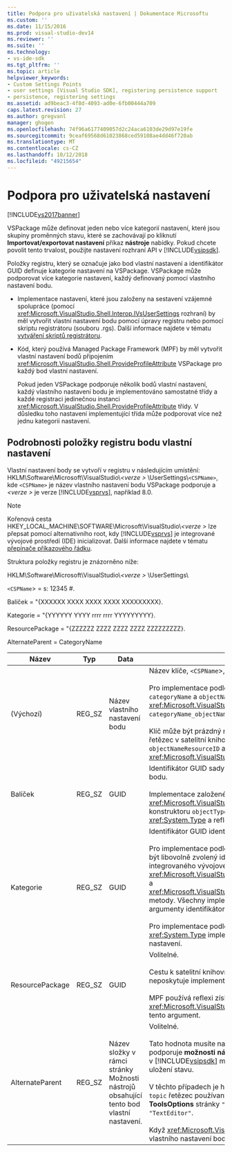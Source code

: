 ```yaml
---
title: Podpora pro uživatelská nastavení | Dokumentace Microsoftu
ms.custom: ''
ms.date: 11/15/2016
ms.prod: visual-studio-dev14
ms.reviewer: ''
ms.suite: ''
ms.technology:
- vs-ide-sdk
ms.tgt_pltfrm: ''
ms.topic: article
helpviewer_keywords:
- Custom Settings Points
- user settings [Visual Studio SDK], registering persistence support
- persistence, registering settings
ms.assetid: ad9beac3-4f8d-4093-ad0e-6fb00444a709
caps.latest.revision: 27
ms.author: gregvanl
manager: ghogen
ms.openlocfilehash: 74f96a6177409057d2c24aca6103de29d97e19fe
ms.sourcegitcommit: 9ceaf69568d61023868ced59108ae4dd46f720ab
ms.translationtype: MT
ms.contentlocale: cs-CZ
ms.lasthandoff: 10/12/2018
ms.locfileid: "49215654"
---
```

# <a name="support-for-user-settings"></a>Podpora pro uživatelská nastavení
[!INCLUDE[vs2017banner](../../includes/vs2017banner.md)]

VSPackage může definovat jeden nebo více kategorií nastavení, které jsou skupiny proměnných stavu, které se zachovávají po kliknutí **Importovat/exportovat nastavení** příkaz **nástroje** nabídky. Pokud chcete povolit tento trvalost, použijte nastavení rozhraní API v [!INCLUDE[vsipsdk](../../includes/vsipsdk-md.md)].  
  
 Položky registru, který se označuje jako bod vlastní nastavení a identifikátor GUID definuje kategorie nastavení na VSPackage. VSPackage může podporovat více kategorie nastavení, každý definovaný pomocí vlastního nastavení bodu.  
  
-   Implementace nastavení, které jsou založeny na sestavení vzájemné spolupráce (pomocí <xref:Microsoft.VisualStudio.Shell.Interop.IVsUserSettings> rozhraní) by měl vytvořit vlastní nastavení bodu pomocí úpravy registru nebo pomocí skriptu registrátoru (souboru .rgs). Další informace najdete v tématu [vytváření skriptů registrátoru](http://msdn.microsoft.com/library/cbd5024b-8061-4a71-be65-7fee90374a35).  
  
-   Kód, který používá Managed Package Framework (MPF) by měl vytvořit vlastní nastavení bodů připojením <xref:Microsoft.VisualStudio.Shell.ProvideProfileAttribute> VSPackage pro každý bod vlastní nastavení.  
  
     Pokud jeden VSPackage podporuje několik bodů vlastní nastavení, každý vlastního nastavení bodu je implementováno samostatné třídy a každé registraci jedinečnou instanci <xref:Microsoft.VisualStudio.Shell.ProvideProfileAttribute> třídy. V důsledku toho nastavení implementující třída může podporovat více než jednu kategorii nastavení.  
  
## <a name="custom-settings-point-registry-entry-details"></a>Podrobnosti položky registru bodu vlastní nastavení  
 Vlastní nastavení body se vytvoří v registru v následujícím umístění: HKLM\Software\Microsoft\VisualStudio\\*\<verze >* \UserSettings\\`<CSPName>`, kde `<CSPName>` je název vlastního nastavení bodu VSPackage podporuje a  *\<verze >* je verze [!INCLUDE[vsprvs](../../includes/vsprvs-md.md)], například 8.0.  
  
> [!NOTE]
>  Kořenová cesta HKEY_LOCAL_MACHINE\SOFTWARE\Microsoft\VisualStudio\\*\<verze >* lze přepsat pomocí alternativního root, kdy [!INCLUDE[vsprvs](../../includes/vsprvs-md.md)] je integrované vývojové prostředí (IDE) inicializovat. Další informace najdete v tématu [přepínače příkazového řádku](../../extensibility/command-line-switches-visual-studio-sdk.md).  
  
 Struktura položky registru je znázorněno níže:  
  
 HKLM\Software\Microsoft\VisualStudio\\*\<verze >* \UserSettings\  
  
 `<CSPName`> = s: 12345 #.  
  
 Balíček = "{XXXXXX XXXX XXXX XXXX XXXXXXXXX}.  
  
 Kategorie = "{YYYYYY YYYY rrrr rrrr YYYYYYYYY}.  
  
 ResourcePackage = "{ZZZZZZ ZZZZ ZZZZ ZZZZ ZZZZZZZZZ}.  
  
 AlternateParent = CategoryName  
  
|Název|Typ|Data|Popis|  
|----------|----------|----------|-----------------|  
|(Výchozí)|REG_SZ|Název vlastního nastavení bodu|Název klíče, `<CSPName`>, je nelokalizovaný název vlastního nastavení bodu.<br /><br /> Pro implementace podle MPF, je tím, že zkombinujete získat název klíče `categoryName` a `objectName` argumenty <xref:Microsoft.VisualStudio.Shell.ProvideProfileAttribute> konstruktor do `categoryName_objectName`.<br /><br /> Klíč může být prázdný nebo měl obsahovat ID odkazu na lokalizovaný řetězec v satelitní knihovně DLL. Tato hodnota pochází z `objectNameResourceID` argument <xref:Microsoft.VisualStudio.Shell.ProvideProfileAttribute> konstruktoru.|  
|Balíček|REG_SZ|GUID|Identifikátor GUID sady VSPackage, která implementuje vlastního nastavení bodu.<br /><br /> Implementace založené na používání MPF <xref:Microsoft.VisualStudio.Shell.ProvideProfileAttribute> třídy, použijte konstruktoru `objectType` argument, který obsahuje sady VSPackage <xref:System.Type> a reflexe získat tuto hodnotu.|  
|Kategorie|REG_SZ|GUID|Identifikátor GUID identifikující kategorie nastavení.<br /><br /> Pro implementace podle sestavení vzájemné spolupráce, tato hodnota může být libovolně zvolený identifikátor GUID, který [!INCLUDE[vsprvs](../../includes/vsprvs-md.md)] integrovaného vývojového prostředí se předá <xref:Microsoft.VisualStudio.Shell.Interop.IVsUserSettings.ExportSettings%2A> a <xref:Microsoft.VisualStudio.Shell.Interop.IVsUserSettings.ImportSettings%2A> metody. Všechny implementace z těchto dvou metod by měl ověřit své argumenty identifikátor GUID.<br /><br /> Pro implementace podle MPF, je tento identifikátor GUID získané <xref:System.Type> implementace třídy [!INCLUDE[vsprvs](../../includes/vsprvs-md.md)] mechanismus nastavení.|  
|ResourcePackage|REG_SZ|GUID|Volitelné.<br /><br /> Cestu k satelitní knihovny DLL obsahující lokalizované řetězce, pokud je neposkytuje implementaci VSPackage.<br /><br /> MPF používá reflexi získat správný zdroj balíčku VSPackage, takže <xref:Microsoft.VisualStudio.Shell.ProvideProfileAttribute> třída nemá nastaven tento argument.|  
|AlternateParent|REG_SZ|Název složky v rámci stránky Možnosti nástrojů obsahující tento bod vlastní nastavení.|Volitelné.<br /><br /> Tato hodnota musíte nastavit pouze v případě, že nastavení implementace podporuje **možnosti nástrojů** stránky, které používají mechanismus trvalosti v [!INCLUDE[vsipsdk](../../includes/vsipsdk-md.md)] místo mechanismus v modelu automatizace pro uložení stavu.<br /><br /> V těchto případech je hodnota v klíči AlternateParent `topic` část `topic.sub-topic` řetězec používaný k identifikaci konkrétní **ToolsOptions** stránky. Třeba **ToolsOptions** stránky `"TextEditor.Basic"` bude hodnota AlternateParent `"TextEditor"`.<br /><br /> Když <xref:Microsoft.VisualStudio.Shell.ProvideProfileAttribute> generuje vlastního nastavení bodu, je stejný jako název kategorie.|

